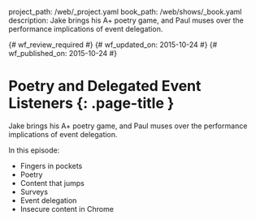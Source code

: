 project_path: /web/_project.yaml
book_path: /web/shows/_book.yaml
description: Jake brings his A+ poetry game, and Paul muses over the performance implications of event delegation.

{# wf_review_required #}
{# wf_updated_on: 2015-10-24 #}
{# wf_published_on: 2015-10-24 #}

# Poetry and Delegated Event Listeners {: .page-title }



Jake brings his A+ poetry game, and Paul muses over the performance implications of event delegation.

In this episode:

 * Fingers in pockets
 * Poetry
 * Content that jumps
 * Surveys
 * Event delegation
 * Insecure content in Chrome

